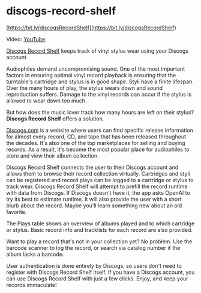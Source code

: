 # discogs-record-shelf

[https://bit.ly/discogsRecordShelf](https://bit.ly/discogsRecordShelf)

Video: [YouTube](https://youtu.be/XywGNqHNGgM)

[Discogs Record Shelf](https://discogs-record-shelf-e0e54663a588.herokuapp.com/) keeps track of vinyl stylus wear using your Discogs account

Audiophiles demand uncompromising sound. One of the most important factors in ensuring optimal vinyl record playback is ensuring that the turntable's cartridge and stylus is in good shape. Styli have a finite lifespan. Over the many hours of play, the stylus wears down and sound reproduction suffers. Damage to the vinyl records can occur if the stylus is allowed to wear down too much.

But how does the music lover track how many hours are left on their stylus? <b>Discogs Record Shelf</b> offers a solution.

[Discogs.com](https://discogs.com) is a website where users can find specific release information for almost every record, CD, and tape that has been released throughout the decades. It's also one of the top marketplaces for selling and buying records. As a result, it's become the most popular place for audiophiles to store and view their album collection.

Discogs Record Shelf connects the user to their Discogs account and allows them to browse their record collection virtually. Cartridges and styli can be registered and record plays can be logged to a cartridge or stylus to track wear. Discogs Record Shelf will attempt to prefill the record runtime with data from Discogs. If Discogs doesn't have it, the app asks OpenAI to try its best to estimate runtime. It will also provide the user with a short blurb about the record. Maybe you'll learn something new about an old favorite.

The Plays table shows an overview of albums played and to which cartridge or stylus. Basic record info and tracklists for each record are also provided.

Want to play a record that's not in your collection yet? No problem. Use the barcode scanner to log the record, or search via catalog number if the album lacks a barcode.

User authentication is done entirely by Discogs, so users don't need to register with Discogs Record Shelf itself. If you have a Discogs account, you can use Discogs Record Shelf with just a few clicks. Enjoy, and keep your records immaculate!
